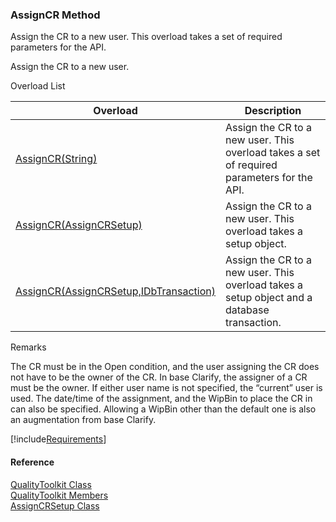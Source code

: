 ﻿### AssignCR Method

Assign the CR to a new user. This overload takes a set of required parameters for the API.

Assign the CR to a new user.

Overload List

| Overload | Description |
| --- | --- |
| [AssignCR(String)](FChoice.Toolkits.Clarify~FChoice.Toolkits.Clarify.Quality.QualityToolkit~AssignCR(String).md) | Assign the CR to a new user. This overload takes a set of required parameters for the API.   |
| [AssignCR(AssignCRSetup)](FChoice.Toolkits.Clarify~FChoice.Toolkits.Clarify.Quality.QualityToolkit~AssignCR(AssignCRSetup).md) | Assign the CR to a new user. This overload takes a setup object.   |
| [AssignCR(AssignCRSetup,IDbTransaction)](FChoice.Toolkits.Clarify~FChoice.Toolkits.Clarify.Quality.QualityToolkit~AssignCR(AssignCRSetup,IDbTransaction).md) | Assign the CR to a new user. This overload takes a setup object and a database transaction.   |

Remarks

The CR must be in the Open condition, and the user assigning the CR does not have to be the owner of the CR. In base Clarify, the assigner of a CR must be the owner. If either user name is not specified, the “current” user is used. The date/time of the assignment, and the WipBin to place the CR in can also be specified. Allowing a WipBin other than the default one is also an augmentation from base Clarify.

[!include[Requirements](../partials/requirements.md)]



#### Reference

[QualityToolkit Class](FChoice.Toolkits.Clarify~FChoice.Toolkits.Clarify.Quality.QualityToolkit.md)  
[QualityToolkit Members](FChoice.Toolkits.Clarify~FChoice.Toolkits.Clarify.Quality.QualityToolkit_members.md)  
[AssignCRSetup Class](FChoice.Toolkits.Clarify~FChoice.Toolkits.Clarify.Quality.AssignCRSetup.md)
